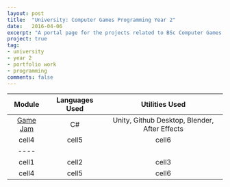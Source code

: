 ```yaml
---
layout: post
title:  "University: Computer Games Programming Year 2"
date:   2016-04-06
excerpt: "A portal page for the projects related to BSc Computer Games Programming Year 2"
project: true
tag:
- university
- year 2
- portfolio work
- programming
comments: false
---
```


 | Module | Languages Used | Utilities Used |
 |:------:|:--------------:|:--------------:|
 | <a href= "https://wearywanderer.github.io/CLMRTS/">Game Jam</a>	| C#	| Unity, Github Desktop, Blender, After Effects	|
 | cell4   | cell5   | cell6   |
 |----
 | cell1   | cell2   | cell3   |
 | cell4   | cell5   | cell6   |
      
